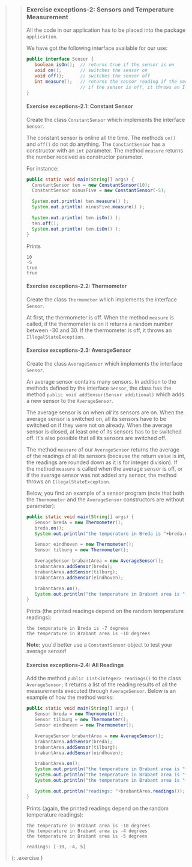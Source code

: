 >> ### Exercise exceptions-2: Sensors and Temperature Measurement
>>
>> All the code in our application has to be placed into the package `application`.
>>
>>We have got the following interface available for our use:
>>
>>```java
>>public interface Sensor {
>>    boolean isOn();  // returns true if the sensor is on
>>    void on();       // switches the sensor on
>>    void off();      // switches the sensor off
>>    int measure();   // returns the sensor reading if the sensor is on
>>                     // if the sensor is off, it throws an IllegalStateException
>>}
>>```
>>
>> #### Exercise exceptions-2.1: Constant Sensor
>>
>>Create the class `ConstantSensor` which implements the interface `Sensor`.
>>
>>The constant sensor is online all the time. The methods  `on()` and `off()` do not do anything. The `ConstantSensor` has a constructor with an `int` parameter. The method `measure` returns the number received as constructor parameter.
>>
>>For instance:
>>
>>```java
>>public static void main(String[] args) {
>>   ConstantSensor ten = new ConstantSensor(10);
>>   ConstantSensor minusFive = new ConstantSensor(-5);
>>
>>   System.out.println( ten.measure() );
>>   System.out.println( minusFive.measure() );
>>
>>   System.out.println( ten.isOn() );
>>   ten.off();
>>   System.out.println( ten.isOn() );
>>}
>>```
>>
>>Prints
>>
>>```output
>>10
>>-5
>>true
>>true
>>```
>>
>> #### Exercise exceptions-2.2: Thermometer
>>
>>Create the class `Thermometer` which implements the interface `Sensor`.
>>
>>At first, the thermometer is off. When the method `measure` is called, if the thermometer is on it returns a random number between -30 and 30. If the thermometer is off, it throws an `IllegalStateException`.
>>
>> #### Exercise exceptions-2.3: AverageSensor
>>
>> Create the class `AverageSensor` which implements the interface `Sensor`.
>>
>>An average sensor contains many sensors. In addition to the methods defined by the interface `Sensor`, the class has the method `public void addSensor(Sensor additional)` which adds a new sensor to the `AverageSensor`.
>>
>>The average sensor is on when *all* its sensors are on. When the average sensor is switched on, all its sensors have to be switched on if they were not on already. When the average sensor is closed, at least one of its sensors has to be switched off. It's also possible that all its sensors are switched off.
>>
>>The method `measure` of our `AverageSensor` returns the average of the readings of all its sensors (because the return value is int, the readings are rounded down as it is for integer division). If the method `measure` is called when the average sensor is off, or if the average sensor was not added any sensor, the method throws an `IllegalStateException`.
>>
>> Below, you find an example of a sensor program (note that both the `Thermometer` and the `AverageSensor` constructors are without parameter):
>>
>>```java
>>public static void main(String[] args) {
>>    Sensor breda = new Thermometer();
>>    breda.on();
>>    System.out.println("the temperature in Breda is "+breda.measure() + " degrees");
>>
>>    Sensor eindhoven = new Thermometer();
>>    Sensor tilburg = new Thermometer();
>>
>>    AverageSensor brabantArea = new AverageSensor();
>>    brabantArea.addSensor(breda);
>>    brabantArea.addSensor(tilburg);
>>    brabantArea.addSensor(eindhoven);
>>
>>    brabantArea.on();
>>    System.out.println("the temperature in Brabant area is "+brabantArea.measure() + " degrees");
>>}
>>```
>>
>>Prints (the printed readings depend on the random temperature readings):
>>
>>```output
>>the temperature in Breda is -7 degrees
>>the temperature in Brabant area is -10 degrees
>>```
>>
>>**Note:** you'd better use a `ConstantSensor` object to test your average sensor!
>>
>> #### Exercise exceptions-2.4: All Readings
>>
>>Add the method `public List<Integer> readings()` to the class `AverageSensor`; it returns a list of the reading results of all the measurements executed through `AverageSensor`. Below is an example of how the method works:
>>
>>```java
>>public static void main(String[] args) {
>>    Sensor breda = new Thermometer();
>>    Sensor tilburg = new Thermometer();
>>    Sensor eindhoven = new Thermometer();
>>
>>    AverageSensor brabantArea = new AverageSensor();
>>    brabantArea.addSensor(breda);
>>    brabantArea.addSensor(tilburg);
>>    brabantArea.addSensor(eindhoven);
>>
>>    brabantArea.on();
>>    System.out.println("the temperature in Brabant area is "+brabantArea.measure() + " degrees");
>>    System.out.println("the temperature in Brabant area is "+brabantArea.measure() + " degrees");
>>    System.out.println("the temperature in Brabant area is "+brabantArea.measure() + " degrees");
>>
>>    System.out.println("readings: "+brabantArea.readings());
>>}
>>```
>>
>>Prints (again, the printed readings depend on the random temperature readings):
>>
>>```output
>>the temperature in Brabant area is -10 degrees
>>the temperature in Brabant area is -4 degrees
>>the temperature in Brabant area is -5 degrees
>>
>>readings: [-10, -4, 5]
>>```
>>
>{: .exercise }
